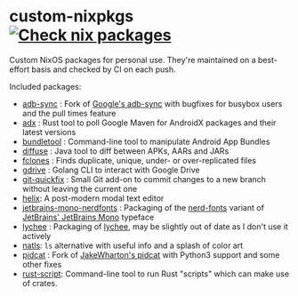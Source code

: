 # custom-nixpkgs [![Check nix packages](https://github.com/msfjarvis/custom-nixpkgs/workflows/Check%20nix%20packages/badge.svg?branch=develop)](https://github.com/msfjarvis/custom-nixpkgs/actions?query=workflow%3A%22Check+nix+packages%22)

Custom NixOS packages for personal use. They're maintained on a best-effort basis and checked by CI on each push.

Included packages:

- [adb-sync] : Fork of [Google's adb-sync] with bugfixes for busybox users and the pull times feature
- [adx] : Rust tool to poll Google Maven for AndroidX packages and their latest versions
- [bundletool] : Command-line tool to manipulate Android App Bundles
- [diffuse] : Java tool to diff between APKs, AARs and JARs
- [fclones] : Finds duplicate, unique, under- or over-replicated files
- [gdrive] : Golang CLI to interact with Google Drive
- [git-quickfix] : Small Git add-on to commit changes to a new branch without leaving the current one
- [helix]: A post-modern modal text editor
- [jetbrains-mono-nerdfonts] : Packaging of the [nerd-fonts] variant of [JetBrains' JetBrains Mono] typeface
- [lychee] : Packaging of [lychee], may be slightly out of date as I don't use it actively
- [natls]: `ls` alternative with useful info and a splash of color art
- [pidcat] : Fork of [JakeWharton's pidcat] with Python3 support and some other fixes
- [rust-script]: Command-line tool to run Rust "scripts" which can make use of crates.

[adb-sync]: https://msfjarvis.dev/g/adb-sync
[Google's adb-sync]: https://github.com/google/adb-sync
[adx]: https://msfjarvis.dev/g/androidx-release-watcher
[bundletool]: https://developer.android.com/studio/command-line/bundletool
[diffuse]: https://github.com/JakeWharton/diffuse
[fclones]: https://github.com/pkolaczk/fclones
[gdrive]: https://msfjarvis.dev/g/gdrive
[git-quickfix]: https://github.com/siedentop/git-quickfix
[helix]: https://github.com/helix-editor/helix
[jetbrains-mono-nerdfonts]: https://github.com/ryanoasis/nerd-fonts
[nerd-fonts]: https://github.com/ryanoasis/nerd-fonts
[Jetbrains' JetBrains Mono]: https://github.com/JetBrains/JetBrainsMono
[lychee]: https://github.com/lycheeverse/lychee
[natls]: https://github.com/willdoescode/nat
[pidcat]: https://msfjarvis.dev/g/pidcat
[JakeWharton's pidcat]: https://github.com/JakeWharton/pidcat
[rust-script]: https://rust-script.org/
